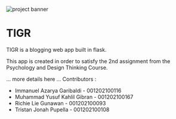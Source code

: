 ![project banner](./thetigrbnnr.png "project banner")
# TIGR

TIGR is a blogging web app built in flask.

This app is created in order to satisfy the 2nd assignment from the Psychology and Design Thinking Course.

... more details here ...
Contributors :
- Immanuel Azarya Garibaldi - 001202100116
- Muhammad Yusuf Kahlil Gibran - 001202100167
- Richie Lie Gunawan - 001202100093
- Tristan Jonah Pupella - 001202100108
